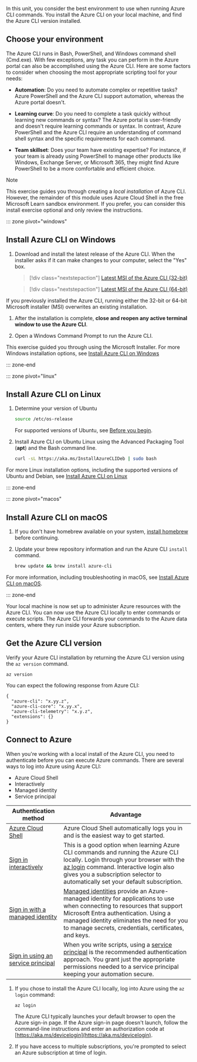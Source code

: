 <!-- markdownlint-disable MD041 -->

In this unit, you consider the best environment to use when running Azure CLI commands. You install the Azure CLI on your local machine, and find the Azure CLI version installed.

## Choose your environment

The Azure CLI runs in Bash, PowerShell, and Windows command shell (Cmd.exe). With few exceptions, any task you can perform in the Azure portal can also be accomplished using the Azure CLI. Here are some factors to consider when choosing the most appropriate scripting tool for your needs:

* **Automation**: Do you need to automate complex or repetitive tasks? Azure PowerShell and the Azure CLI support automation, whereas the Azure portal doesn't.

* **Learning curve**: Do you need to complete a task quickly without learning new commands or syntax? The Azure portal is user-friendly and doesn't require learning commands or syntax. In contrast, Azure PowerShell and the Azure CLI require an understanding of command shell syntax and the specific requirements for each command.

* **Team skillset**: Does your team have existing expertise? For instance, if your team is already using PowerShell to manage other products like Windows, Exchange Server, or Microsoft 365, they might find Azure PowerShell to be a more comfortable and efficient choice.

> [!NOTE]
> This exercise guides you through creating a _local installation_ of Azure CLI.
> However, the remainder of this module uses Azure Cloud Shell in the free Microsoft Learn
> sandbox environment. If you prefer, you can consider this install exercise optional and only review the
> instructions.

::: zone pivot="windows"

## Install Azure CLI on Windows

1. Download and install the latest release of the Azure CLI. When the installer asks if it can make changes to your computer, select the "Yes" box.

   > [!div class="nextstepaction"]
   > [Latest MSI of the Azure CLI (32-bit)](https://aka.ms/installazurecliwindows)

   > [!div class="nextstepaction"]
   > [Latest MSI of the Azure CLI (64-bit)](https://aka.ms/installazurecliwindowsx64)

  If you previously installed the Azure CLI, running either the 32-bit or 64-bit Microsoft installer (MSI) overwrites an existing installation.

1. After the installation is complete, **close and reopen any active terminal window to use the Azure CLI**.

1. Open a Windows Command Prompt to run the Azure CLI.

This exercise guided you through using the Microsoft Installer. For more Windows installation options, see [Install Azure CLI on Windows](/cli/azure/install-azure-cli-windows)

::: zone-end

::: zone pivot="linux"

## Install Azure CLI on Linux

1. Determine your version of Ubuntu

   ```bash
   source /etc/os-release
   ```

   For supported versions of Ubuntu, see [Before you begin](/cli/azure/install-azure-cli-linux?pivots=apt#before-you-begin).

1. Install Azure CLI on Ubuntu Linux using the Advanced Packaging Tool (**apt**) and the Bash command line.

   ```bash
   curl -sL https://aka.ms/InstallAzureCLIDeb | sudo bash
   ```

For more Linux installation options, including the supported versions of Ubuntu and Debian, see [Install Azure CLI on Linux](/cli/azure/install-azure-cli-linux)

::: zone-end

::: zone pivot="macos"

## Install Azure CLI on macOS

1. If you don't have homebrew available on your system, [install homebrew](https://docs.brew.sh/Installation.html) before continuing.

1. Update your brew repository information and run the Azure CLI `install` command.

   ```bash
   brew update && brew install azure-cli
   ```

For more information, including troubleshooting in macOS, see [Install Azure CLI on macOS](/cli/azure/install-azure-cli-macos).

::: zone-end

Your local machine is now set up to administer Azure resources with the Azure CLI. You can now use the Azure CLI locally to enter commands or execute scripts. The Azure CLI forwards your commands to the Azure data centers, where they run inside your Azure subscription.

## Get the Azure CLI version

Verify your Azure CLI installation by returning the Azure CLI version using the `az version` command.

```azurecli
az version
```

You can expect the following response from Azure CLI:

```output
{
  "azure-cli": "x.yy.z",
  "azure-cli-core": "x.yy.x",
  "azure-cli-telemetry": "x.y.z",
  "extensions": {}
}
```

## Connect to Azure

When you're working with a local install of the Azure CLI, you need to authenticate before you can execute Azure commands. There are several ways to log into Azure using Azure CLI:

* Azure Cloud Shell
* Interactively
* Managed identity
* Service principal

| Authentication method | Advantage |
|-|-|
| [Azure Cloud Shell](/azure/cloud-shell/overview) | Azure Cloud Shell automatically logs you in and is the easiest way to get started. |
| [Sign in interactively](/cli/azure/authenticate-azure-cli-interactively) | This is a good option when learning Azure CLI commands and running the Azure CLI locally. Login through your browser with the [az login](/cli/azure/reference-index#az-login) command. Interactive login also gives you a subscription selector to automatically set your default subscription. |
| [Sign in with a managed identity](/cli/azure/authenticate-azure-cli-managed-identity) | [Managed identities](/entra/identity/managed-identities-azure-resources/overview) provide an Azure-managed identity for applications to use when connecting to resources that support Microsoft Entra authentication. Using a managed identity eliminates the need for you to manage secrets, credentials, certificates, and keys. |
| [Sign in using an service principal](/cli/azure/authenticate-azure-cli-service-principal) | When you write scripts, using a [service principal](/entra/identity-platform/app-objects-and-service-principals) is the recommended authentication approach. You grant just the appropriate permissions needed to a service principal keeping your automation secure. |

1. If you chose to install the Azure CLI locally, log into Azure using the `az login` command:

   ```azurecli
   az login
   ```

   The Azure CLI typically launches your default browser to open the Azure sign-in page. If the Azure sign-in page doesn't launch, follow the command-line instructions and enter an authorization code at [https://aka.ms/devicelogin](https://aka.ms/devicelogin).

1. If you have access to multiple subscriptions, you're prompted to select an Azure subscription at time of login.
